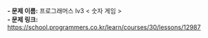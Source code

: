 **- 문제 이름:** 프로그래머스 lv3 < 숫자 게임 >  
**- 문제 링크:** https://school.programmers.co.kr/learn/courses/30/lessons/12987
